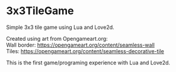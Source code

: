 # 3x3TileGame
Simple 3x3 tile game using Lua and Love2d.

Created using art from Opengameart.org:
<br> Wall border: https://opengameart.org/content/seamless-wall
<br> Tiles: https://opengameart.org/content/seamless-decorative-tile

This is the first game/programing experience with Lua and Love2d.
